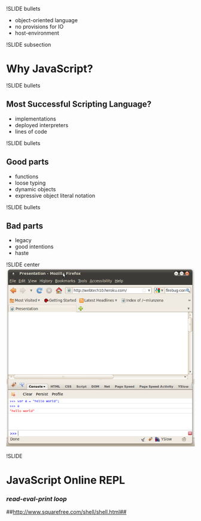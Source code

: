 !SLIDE bullets
* object-oriented language
* no provisions for IO
* host-environment

!SLIDE subsection
# Why JavaScript?

!SLIDE bullets
## Most Successful Scripting Language? ##

* implementations
* deployed interpreters
* lines of code

!SLIDE bullets
## Good parts ##
* functions
* loose typing
* dynamic objects
* expressive object literal notation


!SLIDE bullets
## Bad parts ##
* legacy
* good intentions
* haste

!SLIDE center
![firebug](firebug.png)

!SLIDE
# JavaScript Online REPL #
### *read-eval-print loop* ###

##http://www.squarefree.com/shell/shell.html##
